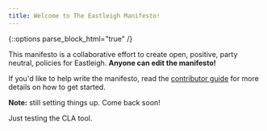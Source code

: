 ```yaml
---
title: Welcome to The Eastleigh Manifesto!
---
```


{::options parse_block_html="true" /}
<div class='well'>
  
This manifesto is a collaborative effort to create open, positive, party neutral, policies for Eastleigh. **Anyone can edit the manifesto!**

If you'd like to help write the manifesto, read the [contributor guide](contributing.html) for more details on how to get started.

</div>

**Note:** still setting things up. Come back soon!

Just testing the CLA tool.

